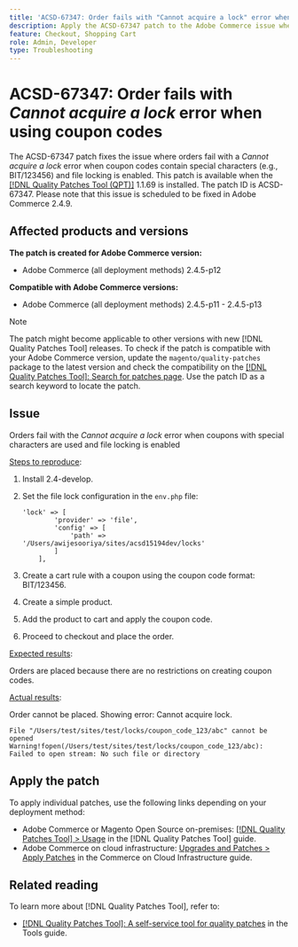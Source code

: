 ```yaml
---
title: 'ACSD-67347: Order fails with "Cannot acquire a lock" error when using coupon codes'
description: Apply the ACSD-67347 patch to the Adobe Commerce issue where orders fail with a “Cannot acquire a lock” error when coupon codes contain special characters (for example, BIT/123456) and file locking is enabled.
feature: Checkout, Shopping Cart
role: Admin, Developer
type: Troubleshooting
---
```


# ACSD-67347: Order fails with *Cannot acquire a lock* error when using coupon codes

The ACSD-67347 patch fixes the issue where orders fail with a *Cannot acquire a lock* error when coupon codes contain special characters (e.g., BIT/123456) and file locking is enabled. This patch is available when the [[!DNL Quality Patches Tool (QPT)]](/help/tools/quality-patches-tool/quality-patches-tool-to-self-serve-quality-patches.md) 1.1.69 is installed. The patch ID is ACSD-67347. Please note that this issue is scheduled to be fixed in Adobe Commerce 2.4.9.

## Affected products and versions

**The patch is created for Adobe Commerce version:**

* Adobe Commerce (all deployment methods) 2.4.5-p12

**Compatible with Adobe Commerce versions:**

* Adobe Commerce (all deployment methods) 2.4.5-p11 - 2.4.5-p13

>[!NOTE]
>
>The patch might become applicable to other versions with new [!DNL Quality Patches Tool] releases. To check if the patch is compatible with your Adobe Commerce version, update the `magento/quality-patches` package to the latest version and check the compatibility on the [[!DNL Quality Patches Tool]: Search for patches page](https://experienceleague.adobe.com/tools/commerce-quality-patches/index.html). Use the patch ID as a search keyword to locate the patch.

## Issue

Orders fail with the *Cannot acquire a lock* error when coupons with special characters are used and file locking is enabled

<u>Steps to reproduce</u>:

1. Install 2.4-develop.
1. Set the file lock configuration in the `env.php` file:
   
   ```
   'lock' => [
           'provider' => 'file',
           'config' => [
               'path' => '/Users/awijesooriya/sites/acsd15194dev/locks'
           ]
       ],
   ```

1. Create a cart rule with a coupon using the coupon code format: BIT/123456.
1. Create a simple product.
1. Add the product to cart and apply the coupon code.
1. Proceed to checkout and place the order.

<u>Expected results</u>:

Orders are placed because there are no restrictions on creating coupon codes.

<u>Actual results</u>:

Order cannot be placed. Showing error: Cannot acquire lock.

```
File "/Users/test/sites/test/locks/coupon_code_123/abc" cannot be opened Warning!fopen(/Users/test/sites/test/locks/coupon_code_123/abc): Failed to open stream: No such file or directory
```

## Apply the patch

To apply individual patches, use the following links depending on your deployment method:

* Adobe Commerce or Magento Open Source on-premises: [[!DNL Quality Patches Tool] > Usage](/help/tools/quality-patches-tool/usage.md) in the [!DNL Quality Patches Tool] guide.
* Adobe Commerce on cloud infrastructure: [Upgrades and Patches > Apply Patches](https://experienceleague.adobe.com/docs/commerce-cloud-service/user-guide/develop/upgrade/apply-patches.html) in the Commerce on Cloud Infrastructure guide.

## Related reading

To learn more about [!DNL Quality Patches Tool], refer to:

* [[!DNL Quality Patches Tool]: A self-service tool for quality patches](/help/tools/quality-patches-tool/quality-patches-tool-to-self-serve-quality-patches.md) in the Tools guide.
